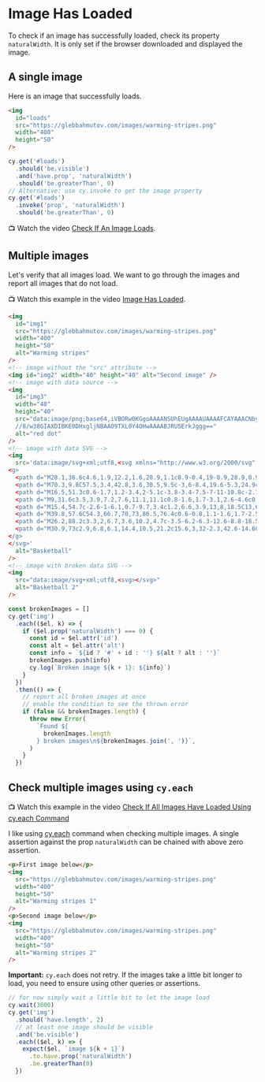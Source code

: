 # Image Has Loaded

To check if an image has successfully loaded, check its property `naturalWidth`. It is only set if the browser downloaded and displayed the image.

## A single image

<!-- fiddle Image has loaded -->

Here is an image that successfully loads.

```html
<img
  id="loads"
  src="https://glebbahmutov.com/images/warming-stripes.png"
  width="400"
  height="50"
/>
```

```js
cy.get('#loads')
  .should('be.visible')
  .and('have.prop', 'naturalWidth')
  .should('be.greaterThan', 0)
// Alternative: use cy.invoke to get the image property
cy.get('#loads')
  .invoke('prop', 'naturalWidth')
  .should('be.greaterThan', 0)
```

<!-- fiddle-end -->

📺 Watch the video [Check If An Image Loads](https://youtu.be/R79ai463xIM).

## Multiple images

Let's verify that all images load. We want to go through the images and report all images that do not load.

📺 Watch this example in the video [Image Has Loaded](https://youtu.be/uJF2tnxN1dk).

<!-- fiddle Check multiple images -->

```html hide
<img
  id="img1"
  src="https://glebbahmutov.com/images/warming-stripes.png"
  width="400"
  height="50"
  alt="Warming stripes"
/>
<!-- image without the "src" attribute -->
<img id="img2" width="40" height="40" alt="Second image" />
<!-- image with data source -->
<img
  id="img3"
  width="40"
  height="40"
  src="data:image/png;base64,iVBORw0KGgoAAAANSUhEUgAAAAUAAAAFCAYAAACNbyblAAAAHElEQVQI12P4
  //8/w38GIAXDIBKE0DHxgljNBAAO9TXL0Y4OHwAAAABJRU5ErkJggg=="
  alt="red dot"
/>
<!-- image with data SVG -->
<img
  src='data:image/svg+xml;utf8,<svg xmlns="http://www.w3.org/2000/svg" xmlns:xlink="http://www.w3.org/1999/xlink" version="1.1" id="Layer_1" x="0px" y="0px" viewBox="0 0 100 100" enable-background="new 0 0 100 100" xml:space="preserve" height="100px" width="100px">
<g>
  <path d="M28.1,36.6c4.6,1.9,12.2,1.6,20.9,1.1c8.9-0.4,19-0.9,28.9,0.9c6.3,1.2,11.9,3.1,16.8,6c-1.5-12.2-7.9-23.7-18.6-31.3   c-4.9-0.2-9.9,0.3-14.8,1.4C47.8,17.9,36.2,25.6,28.1,36.6z"/>
  <path d="M70.3,9.8C57.5,3.4,42.8,3.6,30.5,9.5c-3,6-8.4,19.6-5.3,24.9c8.6-11.7,20.9-19.8,35.2-23.1C63.7,10.5,67,10,70.3,9.8z"/>
  <path d="M16.5,51.3c0.6-1.7,1.2-3.4,2-5.1c-3.8-3.4-7.5-7-11-10.8c-2.1,6.1-2.8,12.5-2.3,18.7C9.6,51.1,13.4,50.2,16.5,51.3z"/>
  <path d="M9,31.6c3.5,3.9,7.2,7.6,11.1,11.1c0.8-1.6,1.7-3.1,2.6-4.6c0.1-0.2,0.3-0.4,0.4-0.6c-2.9-3.3-3.1-9.2-0.6-17.6   c0.8-2.7,1.8-5.3,2.7-7.4c-5.2,3.4-9.8,8-13.3,13.7C10.8,27.9,9.8,29.7,9,31.6z"/>
  <path d="M15.4,54.7c-2.6-1-6.1,0.7-9.7,3.4c1.2,6.6,3.9,13,8,18.5C13,69.3,13.5,61.8,15.4,54.7z"/>
  <path d="M39.8,57.6C54.3,66.7,70,73,86.5,76.4c0.6-0.8,1.1-1.6,1.7-2.5c4.8-7.7,7-16.3,6.8-24.8c-13.8-9.3-31.3-8.4-45.8-7.7   c-9.5,0.5-17.8,0.9-23.2-1.7c-0.1,0.1-0.2,0.3-0.3,0.4c-1,1.7-2,3.4-2.9,5.1C28.2,49.7,33.8,53.9,39.8,57.6z"/>
  <path d="M26.2,88.2c3.3,2,6.7,3.6,10.2,4.7c-3.5-6.2-6.3-12.6-8.8-18.5c-3.1-7.2-5.8-13.5-9-17.2c-1.9,8-2,16.4-0.3,24.7   C20.6,84.2,23.2,86.3,26.2,88.2z"/>
  <path d="M30.9,73c2.9,6.8,6.1,14.4,10.5,21.2c15.6,3,32-2.3,42.6-14.6C67.7,76,52.2,69.6,37.9,60.7C32,57,26.5,53,21.3,48.6   c-0.6,1.5-1.2,3-1.7,4.6C24.1,57.1,27.3,64.5,30.9,73z"/>
</g>
</svg>'
  alt="Basketball"
/>
<!-- image with broken data SVG -->
<img
  src="data:image/svg+xml;utf8,<svg></svg>"
  alt="Basketball 2"
/>
```

```js
const brokenImages = []
cy.get('img')
  .each(($el, k) => {
    if ($el.prop('naturalWidth') === 0) {
      const id = $el.attr('id')
      const alt = $el.attr('alt')
      const info = `${id ? '#' + id : ''} ${alt ? alt : ''}`
      brokenImages.push(info)
      cy.log(`Broken image ${k + 1}: ${info}`)
    }
  })
  .then(() => {
    // report all broken images at once
    // enable the condition to see the thrown error
    if (false && brokenImages.length) {
      throw new Error(
        `Found ${
          brokenImages.length
        } broken images\n${brokenImages.join(', ')}`,
      )
    }
  })
```

<!-- fiddle-end -->

## Check multiple images using `cy.each`

📺 Watch this example in the video [Check If All Images Have Loaded Using cy.each Command](https://youtu.be/f9o1WgmY3Jw)

<!-- fiddle Check multiple images using cy.each -->

I like using [cy.each](https://on.cypress.io/each) command when checking multiple images. A single assertion against the prop `naturalWidth` can be chained with above zero assertion.

```html hide
<p>First image below</p>
<img
  src="https://glebbahmutov.com/images/warming-stripes.png"
  width="400"
  height="50"
  alt="Warming stripes 1"
/>
<p>Second image below</p>
<img
  src="https://glebbahmutov.com/images/warming-stripes.png"
  width="400"
  height="50"
  alt="Warming stripes 2"
/>
```

**Important:** `cy.each` does not retry. If the images take a little bit longer to load, you need to ensure using other queries or assertions.

```js
// for now simply wait a little bit to let the image load
cy.wait(3000)
cy.get('img')
  .should('have.length', 2)
  // at least one image should be visible
  .and('be.visible')
  .each(($el, k) => {
    expect($el, `image ${k + 1}`)
      .to.have.prop('naturalWidth')
      .be.greaterThan(0)
  })
```

<!-- fiddle-end -->
